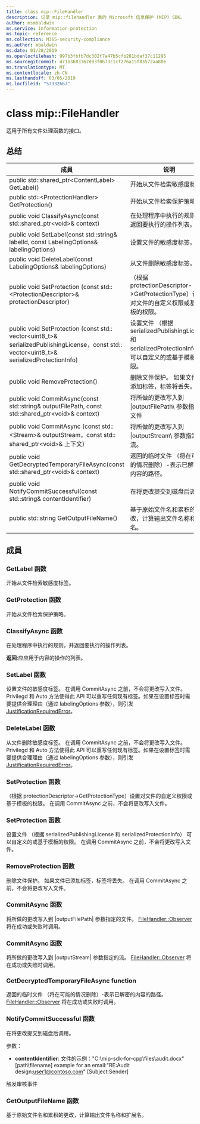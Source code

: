 ```yaml
---
title: class mip::FileHandler
description: 记录 mip::filehandler 类的 Microsoft 信息保护 (MIP) SDK。
author: msmbaldwin
ms.service: information-protection
ms.topic: reference
ms.collection: M365-security-compliance
ms.author: mbaldwin
ms.date: 01/28/2019
ms.openlocfilehash: 997b3fbfb7dc302f7a47b5cfb281bdaf37c11295
ms.sourcegitcommit: 471b3683367d93f0673c1cf276a15f83572aa80e
ms.translationtype: MT
ms.contentlocale: zh-CN
ms.lasthandoff: 03/05/2019
ms.locfileid: "57332667"
---
```

# <a name="class-mipfilehandler"></a>class mip::FileHandler 
适用于所有文件处理函数的接口。
  
## <a name="summary"></a>总结
 成員                        | 说明                                
--------------------------------|---------------------------------------------
public std::shared_ptr\<ContentLabel\> GetLabel()  |  开始从文件检索敏感度标签。
public std::\<ProtectionHandler\> GetProtection()  |  开始从文件检索保护策略。
public void ClassifyAsync(const std::shared_ptr\<void\>& context)  |  在处理程序中执行的规则，并返回要执行的操作列表。
public void SetLabel(const std::string& labelId, const LabelingOptions& labelingOptions)  |  设置文件的敏感度标签。
public void DeleteLabel(const LabelingOptions& labelingOptions)  |  从文件删除敏感度标签。
public void SetProtection (const std::\<ProtectionDescriptor\>& protectionDescriptor)  |  （根据 protectionDescriptor->GetProtectionType）设置对文件的自定义权限或基于模板的权限。
public void SetProtection (const std:: vector\<uint8_t\>& serializedPublishingLicense，const std:: vector\<uint8_t\>& serializedProtectionInfo)  |  设置文件 （根据 serializedPublishingLicense 和 serializedProtectionInfo） 可以自定义的或基于模板的权限。
public void RemoveProtection()  |  删除文件保护。 如果文件已添加标签，标签将丢失。
public void CommitAsync(const std::string& outputFilePath, const std::shared_ptr\<void\>& context) | 将所做的更改写入到 \|outputFilePath\ 参数指定的文件 |  参数。
public void CommitAsync (const std::\<Stream\>& outputStream，const std:: shared_ptr\<void\>& 上下文) | 将所做的更改写入到 \|outputStream\ 参数指定的流。 |  参数。
public void GetDecryptedTemporaryFileAsync(const std::shared_ptr\<void\>& context)  |  返回的临时文件 （将在可能的情况删除）-表示已解密的内容的路径。
public void NotifyCommitSuccessful(const std::string& contentIdentifier)  |  在将更改提交到磁盘后调用。
public std::string GetOutputFileName()  |  基于原始文件名和累积的更改，计算输出文件名称和扩展名。
  
## <a name="members"></a>成員
  
### <a name="getlabel-function"></a>GetLabel 函数
开始从文件检索敏感度标签。
  
### <a name="getprotection-function"></a>GetProtection 函数
开始从文件检索保护策略。
  
### <a name="classifyasync-function"></a>ClassifyAsync 函数
在处理程序中执行的规则，并返回要执行的操作列表。

  
**返回**:应应用于内容的操作的列表。
  
### <a name="setlabel-function"></a>SetLabel 函数
设置文件的敏感度标签。
在调用 CommitAsync 之前，不会将更改写入文件。 Privilegd 和 Auto 方法使得此 API 可以重写任何现有标签。如果在设置标签时需要提供合理理由（通过 labelingOptions 参数），则引发 [JustificationRequiredError](class_mip_justificationrequirederror.md)。
  
### <a name="deletelabel-function"></a>DeleteLabel 函数
从文件删除敏感度标签。
在调用 CommitAsync 之前，不会将更改写入文件。 Privilegd 和 Auto 方法使得此 API 可以重写任何现有标签。如果在设置标签时需要提供合理理由（通过 labelingOptions 参数），则引发 [JustificationRequiredError](class_mip_justificationrequirederror.md)。
  
### <a name="setprotection-function"></a>SetProtection 函数
（根据 protectionDescriptor->GetProtectionType）设置对文件的自定义权限或基于模板的权限。
在调用 CommitAsync 之前，不会将更改写入文件。
  
### <a name="setprotection-function"></a>SetProtection 函数
设置文件 （根据 serializedPublishingLicense 和 serializedProtectionInfo） 可以自定义的或基于模板的权限。
在调用 CommitAsync 之前，不会将更改写入文件。
  
### <a name="removeprotection-function"></a>RemoveProtection 函数
删除文件保护。 如果文件已添加标签，标签将丢失。
在调用 CommitAsync 之前，不会将更改写入文件。
  
### <a name="commitasync-function"></a>CommitAsync 函数
将所做的更改写入到 |outputFilePath| 参数指定的文件。
[FileHandler::Observer](class_mip_filehandler_observer.md) 将在成功或失败时调用。
  
### <a name="commitasync-function"></a>CommitAsync 函数
将所做的更改写入到 |outputStream| 参数指定的流。
[FileHandler::Observer](class_mip_filehandler_observer.md) 将在成功或失败时调用。
  
### <a name="getdecryptedtemporaryfileasync-function"></a>GetDecryptedTemporaryFileAsync function
返回的临时文件 （将在可能的情况删除）-表示已解密的内容的路径。
[FileHandler::Observer](class_mip_filehandler_observer.md) 将在成功或失败时调用。
  
### <a name="notifycommitsuccessful-function"></a>NotifyCommitSuccessful 函数
在将更改提交到磁盘后调用。

参数：  
* **contentIdentifier**: 文件的示例："C:\mip-sdk-for-cpp\files\audit.docx" [path\filename] example for an email:"RE:Audit design:user1@contoso.com" [Subject:Sender] 


触发审核事件
  
### <a name="getoutputfilename-function"></a>GetOutputFileName 函数
基于原始文件名和累积的更改，计算输出文件名称和扩展名。
